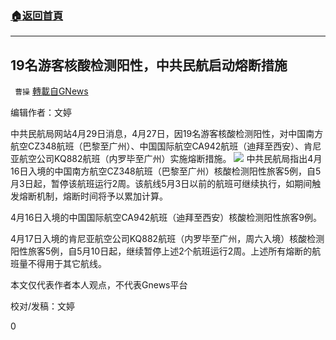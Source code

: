 ###  [:house:返回首頁](https://github.com/ourhimalayas/txt)
---

## 19名游客核酸检测阳性，中共民航启动熔断措施
` 曹操` [轉載自GNews](https://gnews.org/zh-hans/1156168/)

编辑作者：文婷

中共民航局网站4月29日消息，4月27日，因19名游客核酸检测阳性，对中国南方航空CZ348航班（巴黎至广州）、中国国际航空CA942航班（迪拜至西安）、肯尼亚航空公司KQ882航班（内罗毕至广州）实施熔断措施。
![]()![](https://gnews-media-offload.s3.amazonaws.com/wp-content/uploads/2021/04/30033509/D7B88B79-C2CA-4EDF-A54A-AAC11813DEFC.jpeg)
中共民航局指出4月16日入境的中国南方航空CZ348航班（巴黎至广州）核酸检测阳性旅客5例，自5月3日起，暂停该航班运行2周。该航线5月3日以前的航班可继续执行，如期间触发熔断机制，熔断时间将予以累加计算。

4月16日入境的中国国际航空CA942航班（迪拜至西安）核酸检测阳性旅客9例。

4月17日入境的肯尼亚航空公司KQ882航班（内罗毕至广州，周六入境）核酸检测阳性旅客5例，自5月10日起，继续暂停上述2个航班运行2周。上述所有熔断的航班量不得用于其它航线。

本文仅代表作者本人观点，不代表Gnews平台

校对/发稿：文婷

0
